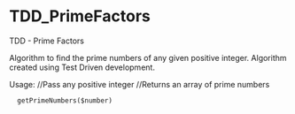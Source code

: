 # TDD_PrimeFactors

TDD - Prime Factors

Algorithm to find the prime numbers of any given positive integer. 
Algorithm created using Test Driven development.

Usage:
      //Pass any positive integer
      //Returns an array of prime numbers
      
      getPrimeNumbers($number)
